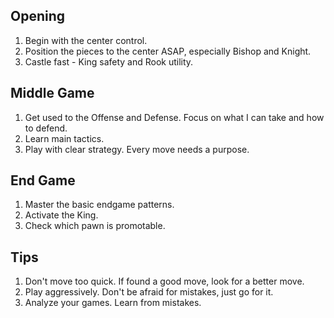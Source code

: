 
## Opening

1. Begin with the center control.
2. Position the pieces to the center ASAP, especially Bishop and Knight.
3. Castle fast - King safety and Rook utility.

## Middle Game

1. Get used to the Offense and Defense. Focus on what I can take and how to defend.
2. Learn main tactics.
3. Play with clear strategy. Every move needs a purpose.

## End Game

1. Master the basic endgame patterns.
2. Activate the King.
3. Check which pawn is promotable.

## Tips

1. Don't move too quick. If found a good move, look for a better move.
2. Play aggressively. Don't be afraid for mistakes, just go for it.
3. Analyze your games. Learn from mistakes.